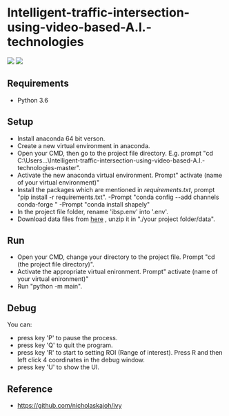 # Intelligent-traffic-intersection-using-video-based-A.I.-technologies 

![](Pedestrian.gif)
![](Vehicle.gif)

## Requirements
- Python 3.6 

## Setup
- Install anaconda 64 bit verson.
- Create a new virtual environment in anaconda.
- Open your CMD, then go to the project file directory. E.g. prompt "cd C:\Users\...\Intelligent-traffic-intersection-using-video-based-A.I.-technologies-master".
- Activate the new anaconda virtual environment. Prompt" activate (name of your virtual environment)"
- Install the packages which are mentioned in _requirements.txt_, prompt "pip install -r requirements.txt".
-Prompt "conda config --add channels conda-forge "
-Prompt "conda install shapely"
- In the project file folder, rename 'ibsp.env' into '.env'.
- Download data files from [here](https://drive.google.com/file/d/1z7xQPEyEI-zfTITVtg5yaaKCQ-XPAnj5/view?usp=sharing) , unzip it in "./your project folder/data".

## Run
- Open your CMD, change your directory to the project file. Prompt "cd (the project file directory)".
- Activate the appropriate virtual enironment. Prompt" activate (name of your virtual enironment)"
- Run "python -m  main".

## Debug
You can:
- press key 'P' to pause the process.
- press key 'Q' to quit the program.
- press key 'R' to start to setting ROI (Range of interest). Press R and then left click 4 coordinates in the debug window.
- press key 'U' to show the UI.

## Reference
- https://github.com/nicholaskajoh/ivy
